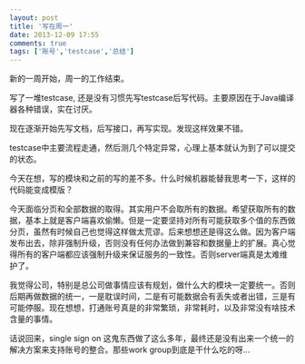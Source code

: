 ```yaml
---
layout: post
title: '写在周一'
date: 2013-12-09 17:55
comments: true
tags: ['账号','testcase','总结']
---
```


新的一周开始，周一的工作结束。

写了一堆testcase, 还是没有习惯先写testcase后写代码。主要原因在于Java编译器各种错误，实在讨厌。

现在逐渐开始先写文档，后写接口，再写实现。发现这样效果不错。

testcase中主要流程走通，然后测几个特定异常，心理上基本就认为到了可以提交的状态。

今天在想，写的模块和之前的写的差不多。什么时候机器能替我思考一下，这样的代码能变成模版？

今天面临分页和全部数据的取得。其实用户不会取所有的数据。希望获取所有的数据，基本上就是客户端喜欢偷懒。但是一定要坚持对所有可能获取多个值的东西做分页，虽然有时候自己也觉得这样做太荒谬。后来想想还是得这么做。因为客户端发布出去，除非强制升级，否则没有任何办法做到兼容和数据量上的扩展。真心觉得所有的客户端都应该强制升级来保证服务的一致性。否则server端真是太难维护了。

我觉得公司，特别是总公司做事情应该有规划，做什么大的模块一定要统一。否则后期再做数据的统一，一是耽误时间，二是有可能数据会有丢失或者出错，三是有可能停服。现在想想，打通账号真是的非常繁琐，非常耗时，以及非常没有啥技术含量的事情。

话说回来，single sign on 这鬼东西做了这么多年，最终还是没有出来一个统一的解决方案来支持账号的整合。那些work group到底是干什么吃的呀...  

